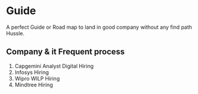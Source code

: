 # Guide
A perfect Guide or Road map to land in good company without any find path Hussle.
## Company & it Frequent process 
1. Capgemini Analyst Digital Hiring
2. Infosys Hiring
3. Wipro WILP Hiring
4. Mindtree Hiring
